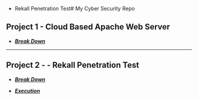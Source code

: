  -  Rekall Penetration Test# My Cyber Security Repo

## Project 1 - Cloud Based Apache Web Server

- ***[Break Down](./Project-1/Martina-Russo-Project-1-Technical-Brief.pdf)***

---

## Project 2 -  -  Rekall Penetration Test

- ***[Break Down](./Project-2/Martina-Russo-Project-2-Rekall-Penetration-Test-Report.pdf)***

- ***[Execution](./Project-2/Martina-Russo-Project-2-Flags-Execution-Summary.pdf)***

